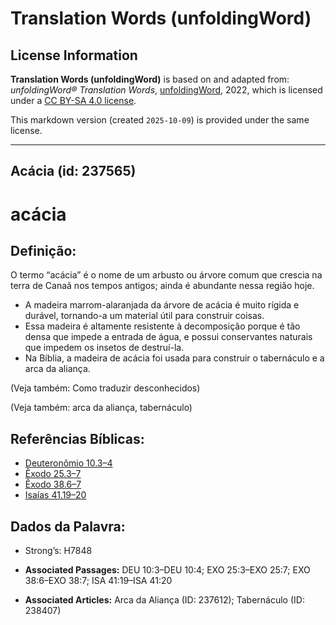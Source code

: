 # Translation Words (unfoldingWord)

## License Information

**Translation Words (unfoldingWord)** is based on and adapted from: _unfoldingWord® Translation Words_, [unfoldingWord](https://unfoldingword.org/utw), 2022, which is licensed under a [CC BY-SA 4.0 license](https://creativecommons.org/licenses/by-sa/4.0/legalcode.en).

This markdown version (created `2025-10-09`) is provided under the same license.



--------------------------------

## Acácia (id: 237565)

acácia
======

Definição:
----------

O termo “acácia” é o nome de um arbusto ou árvore comum que crescia na terra de Canaã nos tempos antigos; ainda é abundante nessa região hoje.

* A madeira marrom\-alaranjada da árvore de acácia é muito rígida e durável, tornando\-a um material útil para construir coisas.
* Essa madeira é altamente resistente à decomposição porque é tão densa que impede a entrada de água, e possui conservantes naturais que impedem os insetos de destruí\-la.
* Na Bíblia, a madeira de acácia foi usada para construir o tabernáculo e a arca da aliança.

(Veja também: Como traduzir desconhecidos)

(Veja também: arca da aliança, tabernáculo)

Referências Bíblicas:
---------------------

* [Deuteronômio 10\.3–4](https://ref.ly/Deut10:3-Deut10:4)
* [Êxodo 25\.3–7](https://ref.ly/Exod25:3-Exod25:7)
* [Êxodo 38\.6–7](https://ref.ly/Exod38:6-Exod38:7)
* [Isaías 41\.19–20](https://ref.ly/Isa41:19-Isa41:20)

Dados da Palavra:
-----------------

* Strong’s: H7848

* **Associated Passages:** DEU 10:3–DEU 10:4; EXO 25:3–EXO 25:7; EXO 38:6–EXO 38:7; ISA 41:19–ISA 41:20
* **Associated Articles:** Arca da Aliança (ID: 237612); Tabernáculo (ID: 238407)


